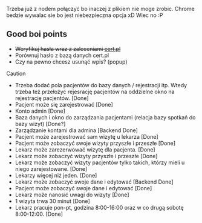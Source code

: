 Trzeba już z nodem połączyć bo inaczej z plikiem nie moge zrobic.
Chrome bedzie wywalac sie bo jest niebezpieczna opcja xD
Wiec no :P

## Good boi points
- <s>Weryfikuj hasła wraz z zaleceniami [cert.pl](https://cert.pl/posts/2022/01/rekomendacje-techniczne-systemow-uwierzytelniania/)</s>
- Porównuj hasło z bazą danych cert.pl
- Czy na pewno chcesz usunąć wpis? (popup)

>[!CAUTION]
>- Trzeba dodać pola pacjentów do bazy danych / rejestracji itp. Wtedy trzeba też przełożyć rejesrację pacjentów na oddzielne okno na rejestrację pacjentów. [Done]
>- Pacjent może się zarejestrować [Done]
>- Konto admin [Done]
>- Baza danych i okno do zarządzania pacjentami (relacja bazy spotkań do bazy wizyt) [Done?]
>- Zarządzanie kontami dla admina [Backend Done]
>- Pacjent może zarejestrować sam wizytę u lekarza [Done]
>- Pacjent może zobaczyć swoje wizyty przyszłe i przeszłe [Done]
>- Lekarz może zarezerwować wizytę dla pacjenta. [Done]
>- Lekarz może zobaczyć wizyty przyszłe i przeszłe [Done]
>- Lekarz może zobaczyć wizyty pacjentów tylko takich, którzy mieli u niego zarejestowane. [Done]
>- Lekarzy więcej niż jeden. [Done]
>- Lekarz może zobaczyć swoje dane i edytować [Backend Done]
>- Pacjent może zobaczyć swoje dane i edytować [Done]
>- Lekarz może nanosić uwagi do wizyty [Done]
>- 1 wizyta trwa 30 minut [Done]
>- Lekarz pracuje pon-pt, godzina 8:00-16:00 oraz w co drugą sobotę 8:00-12:00. [Done]